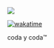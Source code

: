 <img src="https://~" onerror="alert(1)">

[![wakatime](https://wakatime.com/badge/user/b335e537-e357-473c-946e-f4da6f936036.svg)](https://wakatime.com/@b335e537-e357-473c-946e-f4da6f936036)

coda y coda™

